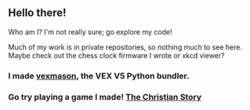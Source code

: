 ## Hello there!

Who am I? I'm not really sure; go explore my code!

Much of my work is in private repositories, so nothing much to see here. Maybe check out the chess clock firmware I wrote or xkcd viewer?

### I made [vexmason](https://github.com/zabackary/vexmason), the VEX V5 Python bundler.

### Go try playing a game I made! [The Christian Story](https://zabackary.github.io/the-christian-story)
